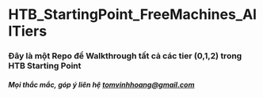 # HTB_StartingPoint_FreeMachines_AllTiers
### Đây là một Repo để Walkthrough tất cả các tier (0,1,2) trong HTB Starting Point 
##### Mọi thắc mắc, góp ý liên hệ tomvinhhoang@gmail.com
